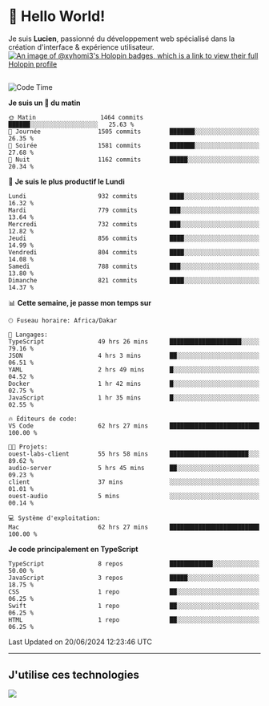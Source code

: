 # 👋 Hello World!

Je suis **Lucien**, passionné du développement web spécialisé dans la création d'interface & expérience utilisateur.
[![An image of @xyhomi3's Holopin badges, which is a link to view their full Holopin profile](https://holopin.me/xyhomi3)](https://holopin.io/@xyhomi3)

##

<!--START_SECTION:waka-->
![Code Time](http://img.shields.io/badge/Code%20Time-1%2C407%20hrs%2010%20mins-blue)

**Je suis un 🐤 du matin** 

```text
🌞 Matin                  1464 commits        ██████░░░░░░░░░░░░░░░░░░░   25.63 % 
🌆 Journée                1505 commits        ███████░░░░░░░░░░░░░░░░░░   26.35 % 
🌃 Soirée                 1581 commits        ███████░░░░░░░░░░░░░░░░░░   27.68 % 
🌙 Nuit                   1162 commits        █████░░░░░░░░░░░░░░░░░░░░   20.34 % 
```
📅 **Je suis le plus productif le Lundi** 

```text
Lundi                    932 commits         ████░░░░░░░░░░░░░░░░░░░░░   16.32 % 
Mardi                    779 commits         ███░░░░░░░░░░░░░░░░░░░░░░   13.64 % 
Mercredi                 732 commits         ███░░░░░░░░░░░░░░░░░░░░░░   12.82 % 
Jeudi                    856 commits         ████░░░░░░░░░░░░░░░░░░░░░   14.99 % 
Vendredi                 804 commits         ████░░░░░░░░░░░░░░░░░░░░░   14.08 % 
Samedi                   788 commits         ███░░░░░░░░░░░░░░░░░░░░░░   13.80 % 
Dimanche                 821 commits         ████░░░░░░░░░░░░░░░░░░░░░   14.37 % 
```


📊 **Cette semaine, je passe mon temps sur** 

```text
🕑︎ Fuseau horaire: Africa/Dakar

💬 Langages: 
TypeScript               49 hrs 26 mins      ████████████████████░░░░░   79.16 % 
JSON                     4 hrs 3 mins        ██░░░░░░░░░░░░░░░░░░░░░░░   06.51 % 
YAML                     2 hrs 49 mins       █░░░░░░░░░░░░░░░░░░░░░░░░   04.52 % 
Docker                   1 hr 42 mins        █░░░░░░░░░░░░░░░░░░░░░░░░   02.75 % 
JavaScript               1 hr 35 mins        █░░░░░░░░░░░░░░░░░░░░░░░░   02.55 % 

🔥 Éditeurs de code: 
VS Code                  62 hrs 27 mins      █████████████████████████   100.00 % 

🐱‍💻 Projets: 
ouest-labs-client        55 hrs 58 mins      ██████████████████████░░░   89.62 % 
audio-server             5 hrs 45 mins       ██░░░░░░░░░░░░░░░░░░░░░░░   09.23 % 
client                   37 mins             ░░░░░░░░░░░░░░░░░░░░░░░░░   01.01 % 
ouest-audio              5 mins              ░░░░░░░░░░░░░░░░░░░░░░░░░   00.14 % 

💻 Système d'exploitation: 
Mac                      62 hrs 27 mins      █████████████████████████   100.00 % 
```

**Je code principalement en TypeScript** 

```text
TypeScript               8 repos             ████████████░░░░░░░░░░░░░   50.00 % 
JavaScript               3 repos             █████░░░░░░░░░░░░░░░░░░░░   18.75 % 
CSS                      1 repo              ██░░░░░░░░░░░░░░░░░░░░░░░   06.25 % 
Swift                    1 repo              ██░░░░░░░░░░░░░░░░░░░░░░░   06.25 % 
HTML                     1 repo              ██░░░░░░░░░░░░░░░░░░░░░░░   06.25 % 
```




 Last Updated on 20/06/2024 12:23:46 UTC
<!--END_SECTION:waka-->
---

## J'utilise ces technologies

<p align="left">
  <a href="https://skillicons.dev">
    <img src="https://skillicons.dev/icons?i=ts,js,md,scss,tailwind,react,docker,express,astro,vite,nextjs,vercel,figma,ableton" />
  </a>
</p>

